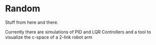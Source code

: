 # Random

Stuff from here and there.

Currently there are simulations of PID and LQR Controllers and a tool to visualize the c-space of a 2-link robot arm

